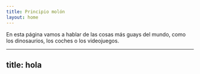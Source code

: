 ```yaml
---
title: Principio molón
layout: home
---
```


En esta página vamos a hablar de las cosas más guays del mundo, como los dinosaurios, los coches o los videojuegos.

---
title: hola
---
